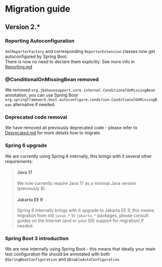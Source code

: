 # Migration guide

## Version 2.*

### Reporting Autoconfiguration
`XmlReporterFactory` and corresponding `ReporterExtension` classes now get autoconfigured by Spring Boot.  
There is now no need to declare them explicitly.
See more info in [Reporting.md](Reporting.md)

### @ConditionalOnMissingBean removed
We removed `org.jbehavesupport.core.internal.ConditionalOnMissingBean` annotation, you can use Spring Boot `org.springframework.boot.autoconfigure.condition.ConditionalOnMissingBean` alternative if needed.

### Deprecated code removal
We have removed all previously deprecated code - please refer to [Deprecated.md](Deprecated.md) for more details how to migrate.

### Spring 6 upgrade
We are currently using Spring 6 internally, this brings with it several other requirements:

> #### Java 17
>We now currently require Java 17 as a minimal Java version (previously 8).
>
> #### Jakarta EE 9
>Spring 6 internally brings with it upgrade to Jakarta EE 9, this means migration from old `javax.*` to `jakarta.*` packages, please consult guides on the Internet (and or your IDE support for migration) if needed.

### Spring Boot 3 introduction
We are now internally using Spring Boot - this means that ideally your main test configuration file should be annotated with both `@SpringBootConfiguration` and `@EnableAutoConfiguration`.
